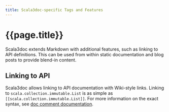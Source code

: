 ```yaml
---
title: Scala3doc-specific Tags and Features
---
```


# {{page.title}}

Scala3doc extends Markdown with additional features, such as linking
to API definitions. This can be used from within static documentation and blog
posts to provide blend-in content.

## Linking to API

Scala3doc allows linking to API documentation with Wiki-style links. Linking to
`scala.collection.immutable.List` is as simple as
`[[scala.collection.immutable.List]]`. For more information on the exact syntax, see [doc comment documentation](./docComments.html#definition-links).
